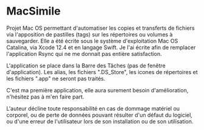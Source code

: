 # MacSimile
Projet Mac OS permettant d'automatiser les copies et transferts de fichiers via l'apposition de pastilles (tags) sur les répertoires ou volumes à sauvegarder.
Elle a été écrite sous le système d'exploitation Mac OS Catalina, via Xcode 12.4 et en langage Swift.
Je l'ai écrite afin de remplacer l'application Rsync qui ne me donnait pas entière satisfaction.

L'application se place dans la Barre des Tâches (pas de fenêtre d'application).
Les alias, les fichiers ".DS_Store", les icones de répertoires et les fichiers ".app" ne seront pas traités.

C'est ma première application, elle aura surement besoin d'amélioration, n'hésitez pas à m'en faire part.

L'auteur décline toute responsabilité en cas de dommage matériel ou corporel, ou de perte de données pouvant résulter d'un défaut du logiciel, ou d'une erreur de l'utilisateur lors de son installation ou de son utilisation.
